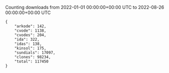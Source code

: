 
Counting downloads from 2022-01-01 00:00:00+00:00 UTC to 2022-08-26 00:00:00+00:00 UTC

```
{
    "arkode": 142,
    "cvode": 1138,
    "cvodes": 204,
    "ida": 322,
    "idas": 138,
    "kinsol": 175,
    "sundials": 17097,
    "clones": 98234,
    "total": 117450
}
```
